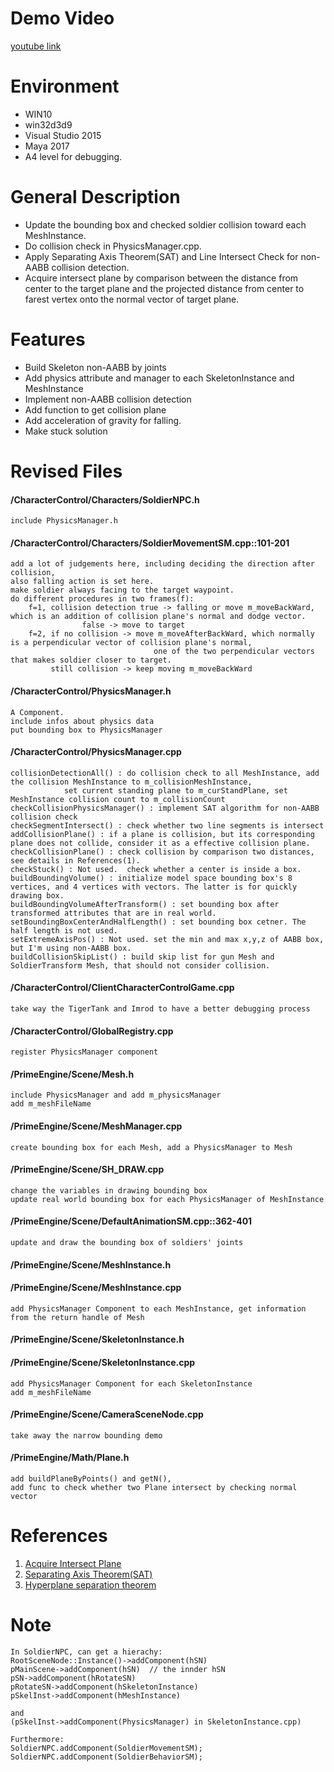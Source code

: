 # Demo Video
[youtube link](https://www.youtube.com/watch?v=wT1wRR34Pyk)

# Environment
- WIN10
- win32d3d9
- Visual Studio 2015
- Maya 2017
- A4 level for debugging.


# General Description
- Update the bounding box and checked soldier collision toward each MeshInstance.
- Do collision check in PhysicsManager.cpp.
- Apply Separating Axis Theorem(SAT) and Line Intersect Check for non-AABB collision detection.
- Acquire intersect plane by comparison between the distance from center to the target plane and 
									  the projected distance from center to farest vertex onto the normal vector of target plane.


# Features
- Build Skeleton non-AABB by joints
- Add physics attribute and manager to each SkeletonInstance and MeshInstance
- Implement non-AABB collision detection
- Add function to get collision plane
- Add acceleration of gravity for falling.
- Make stuck solution


# Revised Files

#### /CharacterControl/Characters/SoldierNPC.h
	include PhysicsManager.h

#### /CharacterControl/Characters/SoldierMovementSM.cpp::101-201
	add a lot of judgements here, including deciding the direction after collision,
	also falling action is set here.
	make soldier always facing to the target waypoint.
	do different procedures in two frames(f):
		f=1, collision detection true -> falling or move m_moveBackWard, which is an addition of collision plane's normal and dodge vector.
					false -> move to target
		f=2, if no collision -> move m_moveAfterBackWard, which normally is a perpendicular vector of collision plane's normal,
									one of the two perpendicular vectors that makes soldier closer to target.
		     still collision -> keep moving m_moveBackWard

#### /CharacterControl/PhysicsManager.h
	A Component.
	include infos about physics data
	put bounding box to PhysicsManager

#### /CharacterControl/PhysicsManager.cpp
	collisionDetectionAll() : do collision check to all MeshInstance, add the collision MeshInstance to m_collisionMeshInstance,
				set current standing plane to m_curStandPlane, set MeshInstance collision count to m_collisionCount
	checkCollisionPhysicsManager() : implement SAT algorithm for non-AABB collision check
	checkSegmentIntersect() : check whether two line segments is intersect
	addCollisionPlane() : if a plane is collision, but its corresponding plane does not collide, consider it as a effective collision plane.
	checkCollisionPlane() : check collision by comparison two distances, see details in References(1).
	checkStuck() : Not used.  check whether a center is inside a box.
	buildBoundingVolume() : initialize model space bounding box's 8 vertices, and 4 vertices with vectors. The latter is for quickly drawing box. 
	buildBoundingVolumeAfterTransform() : set bounding box after transformed attributes that are in real world.
	setBoundingBoxCenterAndHalfLength() : set bounding box cetner. The half length is not used.
	setExtremeAxisPos() : Not used. set the min and max x,y,z of AABB box, but I'm using non-AABB box.
	buildCollisionSkipList() : build skip list for gun Mesh and SoldierTransform Mesh, that should not consider collision.
	
#### /CharacterControl/ClientCharacterControlGame.cpp
	take way the TigerTank and Imrod to have a better debugging process
	
#### /CharacterControl/GlobalRegistry.cpp
	register PhysicsManager component	
	
#### /PrimeEngine/Scene/Mesh.h
	include PhysicsManager and add m_physicsManager
	add m_meshFileName
	
#### /PrimeEngine/Scene/MeshManager.cpp
	create bounding box for each Mesh, add a PhysicsManager to Mesh
	
#### /PrimeEngine/Scene/SH_DRAW.cpp
	change the variables in drawing bounding box
	update real world bounding box for each PhysicsManager of MeshInstance
	
#### /PrimeEngine/Scene/DefaultAnimationSM.cpp::362-401
	update and draw the bounding box of soldiers' joints
	
#### /PrimeEngine/Scene/MeshInstance.h
#### /PrimeEngine/Scene/MeshInstance.cpp
	add PhysicsManager Component to each MeshInstance, get information from the return handle of Mesh
	
#### /PrimeEngine/Scene/SkeletonInstance.h
#### /PrimeEngine/Scene/SkeletonInstance.cpp
	add PhysicsManager Component for each SkeletonInstance
	add m_meshFileName

#### /PrimeEngine/Scene/CameraSceneNode.cpp
	take away the narrow bounding demo
		
#### /PrimeEngine/Math/Plane.h
	add buildPlaneByPoints() and getN(),
	add func to check whether two Plane intersect by checking normal vector


# References
1. [Acquire Intersect Plane](https://gdbooks.gitbooks.io/3dcollisions/content/Chapter2/static_aabb_plane.html)
2. [Separating Axis Theorem(SAT)](https://gamedevelopment.tutsplus.com/tutorials/collision-detection-using-the-separating-axis-theorem--gamedev-169)
3. [Hyperplane separation theorem](https://en.wikipedia.org/wiki/Hyperplane_separation_theorem)

# Note
```
In SoldierNPC, can get a hierachy:
RootSceneNode::Instance()->addComponent(hSN)
pMainScene->addComponent(hSN)  // the innder hSN
pSN->addComponent(hRotateSN)
pRotateSN->addComponent(hSkeletonInstance)
pSkelInst->addComponent(hMeshInstance)

and
(pSkelInst->addComponent(PhysicsManager) in SkeletonInstance.cpp)

Furthermore:
SoldierNPC.addComponent(SoldierMovementSM);
SoldierNPC.addComponent(SoldierBehaviorSM);
```
